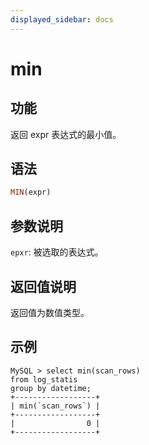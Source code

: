 ```yaml
---
displayed_sidebar: docs
---
```


# min

## 功能

返回 expr 表达式的最小值。

## 语法

```Haskell
MIN(expr)
```

## 参数说明

`epxr`: 被选取的表达式。

## 返回值说明

返回值为数值类型。

## 示例

```plain text
MySQL > select min(scan_rows)
from log_statis
group by datetime;
+------------------+
| min(`scan_rows`) |
+------------------+
|                0 |
+------------------+
```
